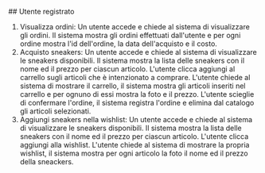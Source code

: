 ## Utente registrato

1) Visualizza ordini:
   Un utente accede e chiede al sistema di visualizzare gli ordini. Il sistema mostra gli ordini effettuati dall'utente e per ogni ordine mostra l'id dell'ordine, la data dell'acquisto e il costo.
2) Acquisto sneakers:
   Un utente accede e chiede al sistema di visualizzare le sneakers disponibili. Il sistema mostra la lista delle sneakers con il nome ed il prezzo per ciascun articolo. L'utente clicca aggiungi al carrello sugli articoli che è intenzionato a comprare. L'utente chiede al sistema di mostrare il carrello, il sistema mostra gli articoli inseriti nel carrello e per ognuno di essi mostra la foto e il prezzo. L'utente scieglie di confermare l'ordine, il sistema registra l'ordine e elimina dal catalogo gli articoli selezionati.
3) Aggiungi sneakers nella wishlist:
   Un utente accede e chiede al sistema di visualizzare le sneakers disponibili. Il sistema mostra la lista delle sneakers con il nome ed il prezzo per ciascun articolo. L'utente clicca aggiungi alla wishlist. L'utente chiede al sistema di mostrare la propria wishlist, il sistema mostra per ogni articolo la foto il nome ed il prezzo della sneackers.
